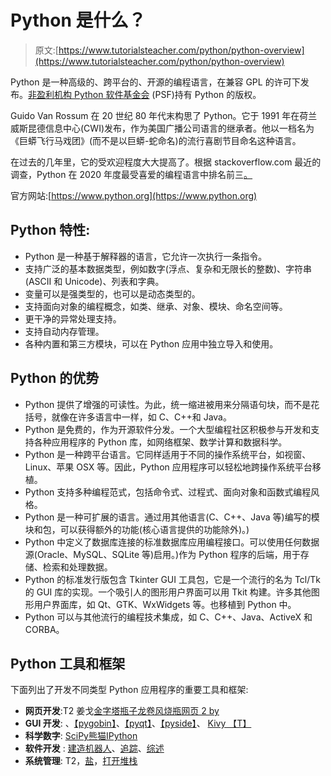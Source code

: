 # Python 是什么？

> 原文:[https://www.tutorialsteacher.com/python/python-overview](https://www.tutorialsteacher.com/python/python-overview)

Python 是一种高级的、跨平台的、开源的编程语言，在兼容 GPL 的许可下发布。[非盈利机构 Python 软件基金会](https://www.python.org/psf-landing/) (PSF)持有 Python 的版权。

Guido Van Rossum 在 20 世纪 80 年代末构思了 Python。它于 1991 年在荷兰威斯昆德信息中心(CWI)发布，作为美国广播公司语言的继承者。他以一档名为《巨蟒飞行马戏团》(而不是以巨蟒-蛇命名)的流行喜剧节目命名这种语言。

在过去的几年里，它的受欢迎程度大大提高了。根据 stackoverflow.com 最近的调查，Python 在 2020 年度最受喜爱的编程语言中排名前三[。](https://insights.stackoverflow.com/survey/2020#technology-most-loved-dreaded-and-wanted-languages-loved)

官方网站:[https://www.python.org](https://www.python.org)

## Python 特性:

*   Python 是一种基于解释器的语言，它允许一次执行一条指令。
*   支持广泛的基本数据类型，例如数字(浮点、复杂和无限长的整数)、字符串(ASCII 和 Unicode)、列表和字典。
*   变量可以是强类型的，也可以是动态类型的。
*   支持面向对象的编程概念，如类、继承、对象、模块、命名空间等。
*   更干净的异常处理支持。
*   支持自动内存管理。
*   各种内置和第三方模块，可以在 Python 应用中独立导入和使用。

## Python 的优势

*   Python 提供了增强的可读性。为此，统一缩进被用来分隔语句块，而不是花括号，就像在许多语言中一样，如 C、C++和 Java。
*   Python 是免费的，作为开源软件分发。一个大型编程社区积极参与开发和支持各种应用程序的 Python 库，如网络框架、数学计算和数据科学。
*   Python 是一种跨平台语言。它同样适用于不同的操作系统平台，如视窗、Linux、苹果 OSX 等。因此，Python 应用程序可以轻松地跨操作系统平台移植。
*   Python 支持多种编程范式，包括命令式、过程式、面向对象和函数式编程风格。
*   Python 是一种可扩展的语言。通过用其他语言(C、C++、Java 等)编写的模块和包，可以获得额外的功能(核心语言提供的功能除外)。)
*   Python 中定义了数据库连接的标准数据库应用编程接口。可以使用任何数据源(Oracle、MySQL、SQLite 等)启用。)作为 Python 程序的后端，用于存储、检索和处理数据。
*   Python 的标准发行版包含 Tkinter GUI 工具包，它是一个流行的名为 Tcl/Tk 的 GUI 库的实现。一个吸引人的图形用户界面可以用 Tkit 构建。许多其他图形用户界面库，如 Qt、GTK、WxWidgets 等。也移植到 Python 中。
*   Python 可以与其他流行的编程技术集成，如 C、C++、Java、ActiveX 和 CORBA。

## Python 工具和框架

下面列出了开发不同类型 Python 应用程序的重要工具和框架:

*   **网页开发**:T2 姜戈[金字塔](http://www.pylonsproject.org/)[瓶子](http://bottlepy.org)[龙卷风](http://tornadoweb.org)[烧瓶](http://flask.pocoo.org/)[网页 2 by](http://www.web2py.com/)
*   **GUI 开发**: 、[【pygobin】](https://wiki.gnome.org/Projects/PyGObject)、[【pyqt】](http://www.riverbankcomputing.co.uk/software/pyqt/intro)、[【pyside】](https://wiki.qt.io/PySide)、 [Kivy 【T】](https://kivy.org/)
*   **科学数字**: [SciPy](https://www.scipy.org)[熊猫](https://pandas.pydata.org/)[IPython](http://ipython.org)
*   **软件开发** : [建造机器人](https://buildbot.net/)、[追踪](http://trac.edgewall.org/)、[综述](http://roundup.sourceforge.net/)
*   **系统管理**: T2，[盐](https://www.saltstack.com)，[打开堆栈](https://www.openstack.org)